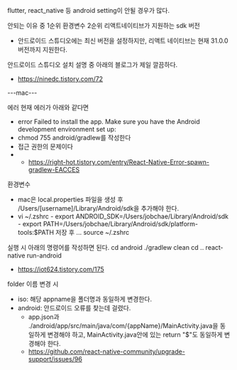 flutter, react_native 등
android setting이 안될 경우가 많다.

안되는 이유 중
1순위 환경변수
2순위 리액트네이티브가 지원하는 sdk 버전

- 안드로이드 스튜디오에는 최신 버전을 설정하지만, 리액트 네이티브는 현재 31.0.0버전까지 지원한다.

안드로이드 스튜디오 설치 설명 중 아래의 블로그가 제일 깔끔하다.

- https://ninedc.tistory.com/72

---mac---

에러
현재 에러가 아래와 같다면

- error Failed to install the app. Make sure you have the Android development environment set up:
- chmod 755 android/gradlew를 작성한다
- 접근 권한의 문제이다
- - https://right-hot.tistory.com/entry/React-Native-Error-spawn-gradlew-EACCES

환경변수

- mac은 local.properties 파일을 생성 후 /Users/[username]/Library/Android/sdk을 추가해야 한다.
- vi ~/.zshrc - export ANDROID_SDK=/Users/jobchae/Library/Android/sdk - export PATH=/Users/jobchae/Library/Android/sdk/platform-tools:$PATH
  저장 후 ...
  source ~/.zshrc

실행 시 아래의 명령어를 작성하면 된다.
cd android
./gradlew clean
cd ..
react-native run-android

- https://iot624.tistory.com/175

folder 이름 변경 시

- iso: 해당 appname을 폴더명과 동일하게 변경한다.
- android: 안드로이드 오류를 찾는데 걸렸다.
  - app.json과 ./android/app/src/main/java/com/{appName}/MainActivity.java을 동일하게 변경해야 하고, MainActivity.java안에 있는 return "$"도 동일하게 변경해야 한다.
  - https://github.com/react-native-community/upgrade-support/issues/96
